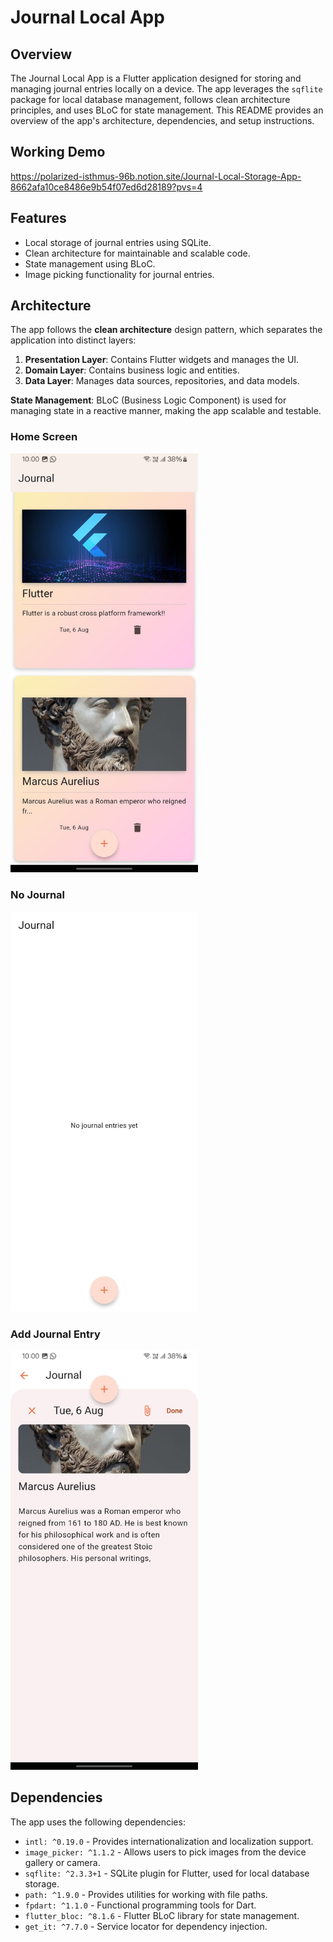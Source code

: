 # Journal Local App

## Overview

The Journal Local App is a Flutter application designed for storing and managing journal entries locally on a device. The app leverages the `sqflite` package for local database management, follows clean architecture principles, and uses BLoC for state management. This README provides an overview of the app's architecture, dependencies, and setup instructions.

## Working Demo

https://polarized-isthmus-96b.notion.site/Journal-Local-Storage-App-8662afa10ce8486e9b54f07ed6d28189?pvs=4

## Features

- Local storage of journal entries using SQLite.
- Clean architecture for maintainable and scalable code.
- State management using BLoC.
- Image picking functionality for journal entries.

## Architecture

The app follows the **clean architecture** design pattern, which separates the application into distinct layers:

1. **Presentation Layer**: Contains Flutter widgets and manages the UI.
2. **Domain Layer**: Contains business logic and entities.
3. **Data Layer**: Manages data sources, repositories, and data models.

**State Management**: BLoC (Business Logic Component) is used for managing state in a reactive manner, making the app scalable and testable.

### Home Screen

<img src="screenshots/homepage.jpeg" alt="Home Screen" width="300"/>

### No Journal

<img src="screenshots/no_journal.jpeg" alt="No Journal" width="300"/>

### Add Journal Entry

<img src="screenshots/journal.jpeg" alt="Add Journal Entry" width="300"/>

## Dependencies

The app uses the following dependencies:

- `intl: ^0.19.0` - Provides internationalization and localization support.
- `image_picker: ^1.1.2` - Allows users to pick images from the device gallery or camera.
- `sqflite: ^2.3.3+1` - SQLite plugin for Flutter, used for local database storage.
- `path: ^1.9.0` - Provides utilities for working with file paths.
- `fpdart: ^1.1.0` - Functional programming tools for Dart.
- `flutter_bloc: ^8.1.6` - Flutter BLoC library for state management.
- `get_it: ^7.7.0` - Service locator for dependency injection.
